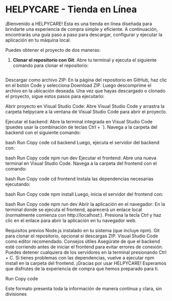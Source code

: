 # HELPYCARE - Tienda en Línea

¡Bienvenido a HELPYCARE! Esta es una tienda en línea diseñada para brindarte una experiencia de compra simple y eficiente. A continuación, encontrarás una guía paso a paso para descargar, configurar y ejecutar la aplicación en tu máquina local.

Puedes obtener el proyecto de dos maneras: 

1. **Clonar el repositorio con Git**: Abre tu terminal y ejecuta el siguiente comando para clonar el repositorio:
   ```bash

Descargar como archivo ZIP: En la página del repositorio en GitHub, haz clic en el botón Code y selecciona Download ZIP. Luego descomprime el archivo en la ubicación deseada.
Una vez que hayas descargado o clonado el proyecto, sigue estos pasos para ejecutarlo:

Abrir proyecto en Visual Studio Code: Abre Visual Studio Code y arrastra la carpeta helpycare a la ventana de Visual Studio Code para abrir el proyecto.

Ejecutar el backend: Abre la terminal integrada en Visual Studio Code (puedes usar la combinación de teclas Ctrl + `). Navega a la carpeta del backend con el siguiente comando:

bash
Run
Copy code
cd backend
Luego, ejecuta el servidor del backend con:

bash
Run
Copy code
npm run dev
Ejecutar el frontend: Abre una nueva terminal en Visual Studio Code. Navega a la carpeta del frontend con el comando:

bash
Run
Copy code
cd frontend
Instala las dependencias necesarias ejecutando:

bash
Run
Copy code
npm install
Luego, inicia el servidor del frontend con:

bash
Run
Copy code
npm run dev
Abrir la aplicación en el navegador: En la terminal donde se ejecuta el frontend, aparecerá un enlace local (normalmente comienza con http://localhost:). Presiona la tecla Ctrl y haz clic en el enlace para abrir la aplicación en tu navegador web.

Requisitos previos
Node.js instalado en tu sistema (que incluye npm).
Git para clonar el repositorio, opcional si descargas ZIP.
Visual Studio Code como editor recomendado.
Consejos útiles
Asegúrate de que el backend esté corriendo antes de iniciar el frontend para evitar errores de conexión.
Puedes detener cualquiera de los servidores en la terminal presionando Ctrl + C.
Si tienes problemas con las dependencias, vuelve a ejecutar npm install en la carpeta del frontend.
¡Gracias por usar HELPYCARE! Esperamos que disfrutes de la experiencia de compra que hemos preparado para ti.

Run
Copy code

Este formato presenta toda la información de manera continua y clara, sin divisiones

